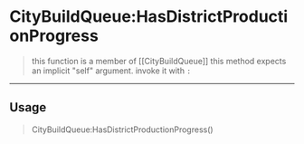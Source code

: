 # CityBuildQueue:HasDistrictProductionProgress
> this function is a member of [[CityBuildQueue]]
> this method expects an implicit "self" argument. invoke it with `:`
-----
## Usage
> CityBuildQueue:HasDistrictProductionProgress()

